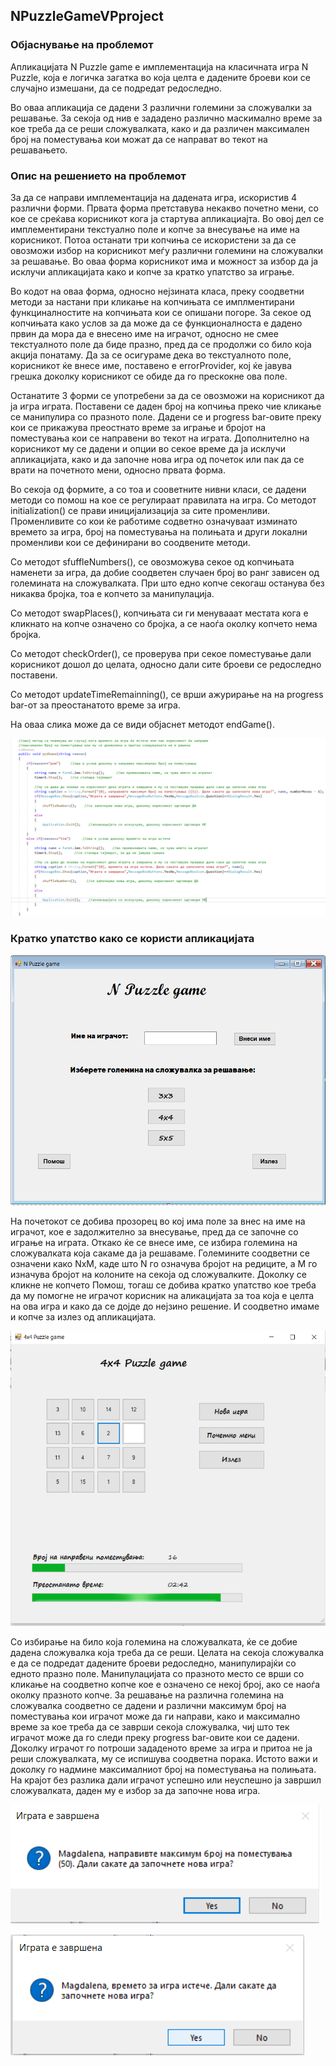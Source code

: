 ## NPuzzleGameVPproject


### Објаснување на проблемот
  Апликацијата N Puzzle game e имплементација на класичната игра N Puzzle, која е логичка загатка во која целта е дадените броеви кои се случајно измешани, да се подредат редоследно. 
  
  Во оваа апликација се дадени 3 различни големини за сложувалки за решавање. За секоја од нив е зададено различно маскимално време за кое треба да се реши сложувалката, како и да различен максимален број на поместувања кои можат да се направат во текот на решавањето.


### Опис на решението на проблемот  
  За да се направи имплементација на дадената игра, искористив 4 различни форми. Првата форма претставува некакво почетно мени, со кое се среќава корисникот кога ја стартува апликациајта. Во овој дел се имплементирани текстуално поле и копче за внесување на име на корисникот. Потоа останати три копчиња се искористени за да се овозможи избор на корисникот меѓу различни големини на сложувалки за решавање. Во оваа форма корисникот има и можност за избор да ја исклучи апликацијата како и копче за кратко упатство за играње.

Во кодот на оваа форма, односно нејзината класа, преку соодветни методи за настани при кликање на копчињата се имплментирани функциналностите на копчињата кои се опишани погоре. За секое од копчињата како услов за да може да се функционалноста е дадено првин да мора да е внесено име на играчот, односно не смее текстуалното поле да биде празно, пред да се продолжи со било која акција понатаму. Да за се осигураме дека во текстуалното поле, корисникот ќе внесе име, поставено е errorProvider, кој ќе јавува грешка доколку корисникот се обиде да го прескокне ова поле.

Останатите 3 форми се употребени за да се овозможи на корисникот да ја игра играта. Поставени се даден број на копчиња преко чие кликање се манипулира со празното поле. Дадени се и progress bar-овите преку кои се прикажува преостнато време за играње и бројот на поместувања кои се направени во текот на играта. Дополнително на корисникот му се дадени и опции во секое време да ја исклучи апликацијата, како и да започне нова игра од почеток или пак да се врати на почетното мени, односно првата форма.

Во секоја од формите, а со тоа и сооветните нивни класи, се дадени методи со помош на кое се регулираат правилата на игра. Со методот initialization() се прави иницијализација за сите променливи. Променливите со кои ќе работиме содветно означуваат изминато времето за игра, број на поместувања на полињата и други локални променливи кои се дефинирани во соодвените методи. 

Со методот sfuffleNumbers(), се овозможува секое од копчињата наменети за игра, да добие соодветен случаен број во ранг зависен од големината на сложувалката. При што едно копче секогаш останува без никаква бројка, тоа е копчето за манипулација. 

Со методот swapPlaces(), копчињата си ги менувааат местата кога е кликнато на копче означено со бројка, а се наоѓа околку копчето нема бројка.

Со методот checkOrder(), се проверува при секое поместување дали корисникот дошол до целата, односно дали сите броеви се редоследно поставени.

Со методот updateTimeRemainning(), се врши ажурирање на на progress bar-от за преостанатото време за игра.

На оваа слика може да се види објаснет методот endGame().


![](imagesVPproject/DescribedMethod.png)


### Кратко упатство како се користи апликацијата


![](imagesVPproject/Form1NPuzzleGame.png)


На почетокот се добива прозорец во кој имa поле за внес на име на играчот, кое е задолжително за внесување, пред да се започне со играње на играта. Откако ќе се внесе име, се избира големина на сложувалката која сакаме да ја решаваме. Големините соодветни се означени како NxМ, каде што N го означува бројот на редиците, а М го изначува бројот на колоните на секоја од сложувалките. Доколку се кликне не копчето Помош, тогаш се добива кратко упатство кое треба да му помогне не играчот корисник на аликацијата за тоа која е целта на ова игра и како да се дојде до нејзино решение. И соодветно имаме и копче за излез од апликацијата. 

![](imagesVPproject/4x4puzzlegame.png)

Со избирање на било која големина на сложувалката, ќе се добие дадена сложувалка која треба да се реши. Целата на секоја сложувалка е да се подредат дадените броеви редоследно, манипулирајќи со едното празно поле. Манипулацијата со празното место се врши со кликање на соодветно копче кое е означено се некој број, ако се наоѓа околку празното копче. За решавање на различна големина на сложувалка соодветно се дадени и различни максимум број на поместувања кои играчот може да ги направи, како и максимално време за кое треба да се заврши секоја сложувалка, чиј што тек играчот може да го следи преку progress bar-овите кои се дадени. Доколку играчот го потроши зададеното време за игра и притоа не ја реши сложувалката, му се испишува соодветна порака. Истото важи и доколку го надмине максималниот број на поместувања на полињата. На крајот без разлика дали играчот успешно или неуспешно ја завршил сложувалката, даден му е избор за да започне нова игра. 

![](imagesVPproject/ExitMaximum.png)


![](imagesVPproject/exitTime.png)


